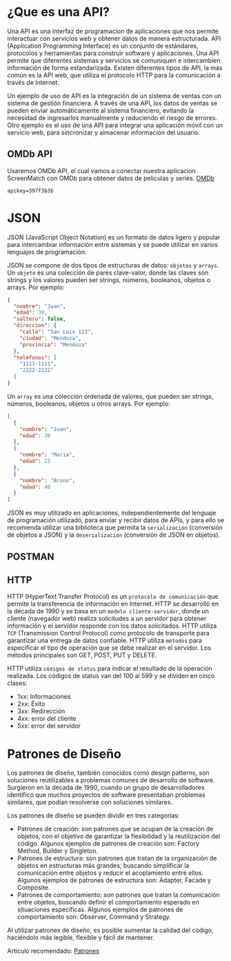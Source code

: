 # ¿Que es una API?
Una API es una interfaz de programacion de aplicaciones que nos permite interactuar con servicios web y obtener datos de manera estructurada.
API   (Application Programming Interface)   es un conjunto de estándares, protocolos y herramientas para construir software y aplicaciones. Una API permite que diferentes sistemas y servicios se comuniquen e intercambien información de forma estandarizada. Existen diferentes tipos de API, la más común es la API web, que utiliza el protocolo HTTP para la comunicación a través de Internet.

Un ejemplo de uso de API es la integración de un sistema de ventas con un sistema de gestión financiera. A través de una API, los datos de ventas se pueden enviar automáticamente al sistema financiero, evitando la necesidad de ingresarlos manualmente y reduciendo el riesgo de errores. Otro ejemplo es el uso de una API para integrar una aplicación móvil con un servicio web, para sincronizar y almacenar información del usuario.

## OMDb API
Usaremos OMDb API, el cual vamos a conectar nuestra aplicacion ScreenMatch con OMDb para obtener datos de peliculas y series. [OMDb](https://www.omdbapi.com/)

~~~
apikey=397f3b3b
~~~

# JSON
JSON (JavaScript Object Notation) es un formato de datos ligero y popular para intercambiar información entre sistemas y se puede utilizar en varios lenguajes de programación.

JSON se compone de dos tipos de estructuras de datos: `objetos` y `arrays`. Un `objeto` es una colección de pares clave-valor, donde las claves son strings y los valores pueden ser strings, números, booleanos, objetos o arrays. Por ejemplo:

~~~json
{
  "nombre": "Juan",
  "edad": 30,
  "soltero": false,
  "direccion": {
    "calle": "San Luis 123",
    "ciudad": "Mendoza",
    "provincia": "Mendoza"
  },
  "telefonos": [
    "1111-1111",
    "2222-2222"
  ]
}
~~~
Un `array` es una colección ordenada de valores, que pueden ser strings, números, booleanos, objetos u otros arrays. Por ejemplo:
~~~json
[
  {
    "nombre": "Juan",
    "edad": 30
  },
  {
    "nombre": "Maria",
    "edad": 25
  },
  {
    "nombre": "Bruno",
    "edad": 40
  }
]
~~~

JSON es muy utilizado en aplicaciones, independientemente del lenguaje de programación utilizado, para enviar y recibir datos de APIs, y para ello se recomienda utilizar una biblioteca que permita la `serialización` (conversión de objetos a JSON) y la `deserialización` (conversión de JSON en objetos).

## POSTMAN

## HTTP
HTTP (HyperText Transfer Protocol) es un `protocolo de comunicación` que permite la transferencia de información en Internet. 
HTTP se desarrolló en la década de 1990 y se basa en un `modelo cliente-servidor`, donde un cliente (navegador web) realiza solicitudes a un servidor para obtener información y el servidor responde con los datos solicitados. HTTP utiliza `TCP` (Transmission Control Protocol) como protocolo de transporte para garantizar una entrega de datos confiable.
HTTP utiliza `métodos` para especificar el tipo de operación que se debe realizar en el servidor. Los métodos principales son GET, POST, PUT y DELETE.

HTTP utiliza `códigos de status` para indicar el resultado de la operación realizada. Los códigos de status van del 100 al 599 y se dividen en cinco clases:

* 1xx: Informaciones
* 2xx: Éxito
* 3xx: Redirección
* 4xx: error del cliente
* 5xx: error del servidor

# Patrones de Diseño

Los patrones de diseño, también conocidos como design patterns, son soluciones reutilizables a problemas comunes de desarrollo de software. Surgieron en la década de 1990, cuando un grupo de desarrolladores identificó que muchos proyectos de software presentaban problemas similares, que podían resolverse con soluciones similares.

Los patrones de diseño se pueden dividir en tres categorías:

* Patrones de creación: son patrones que se ocupan de la creación de objetos, con el objetivo de garantizar la flexibilidad y la reutilización del código. Algunos ejemplos de patrones de creación son: Factory Method, Builder y Singleton.
* Patrones de estructura: son patrones que tratan de la organización de objetos en estructuras más grandes, buscando simplificar la comunicación entre objetos y reducir el acoplamiento entre ellos. Algunos ejemplos de patrones de estructura son: Adapter, Facade y Composite.
* Patrones de comportamiento: son patrones que tratan la comunicación entre objetos, buscando definir el comportamiento esperado en situaciones específicas. Algunos ejemplos de patrones de comportamiento son: Observer, Command y Strategy.

Al utilizar patrones de diseño, es posible aumentar la calidad del código, haciéndolo más legible, flexible y fácil de mantener.

Articulo recomendado: [Patrones](https://unpocodejava.com/2013/01/02/un-poco-de-patrones-de-diseno-gof-gang-of-four/)
